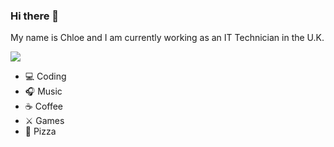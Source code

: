 ### Hi there 👋
My name is Chloe and I am currently working as an IT Technician in the U.K.

![](https://media1.tenor.com/images/ef6dc1481b862291961bc37b6d7ff064/tenor.gif)

- 💻 Coding
- 🎧 Music 
- ☕ Coffee
- ⚔️ Games
- 🍕 Pizza
